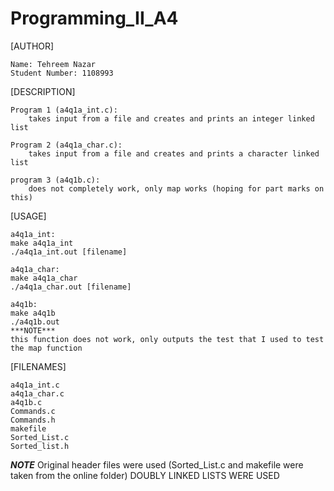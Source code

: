 # Programming_II_A4

[AUTHOR]

    Name: Tehreem Nazar
    Student Number: 1108993


[DESCRIPTION]

    Program 1 (a4q1a_int.c):
        takes input from a file and creates and prints an integer linked list

    Program 2 (a4q1a_char.c):
        takes input from a file and creates and prints a character linked list

    program 3 (a4q1b.c):
        does not completely work, only map works (hoping for part marks on this)
        

[USAGE]

    a4q1a_int:
    make a4q1a_int
    ./a4q1a_int.out [filename]

    a4q1a_char:
    make a4q1a_char
    ./a4q1a_char.out [filename]

    a4q1b:
    make a4q1b
    ./a4q1b.out
    ***NOTE***
    this function does not work, only outputs the test that I used to test
    the map function
    

[FILENAMES]

    a4q1a_int.c
    a4q1a_char.c
    a4q1b.c
    Commands.c
    Commands.h
    makefile
    Sorted_List.c
    Sorted_list.h

***NOTE*** 
Original header files were used (Sorted_List.c and makefile were taken
from the online folder)
DOUBLY LINKED LISTS WERE USED

